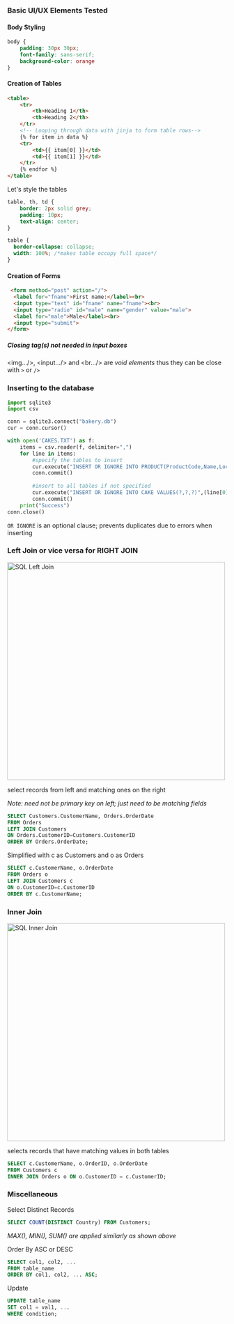 ### Basic UI/UX Elements Tested

#### Body Styling
```css
body {
	padding: 30px 30px;
	font-family: sans-serif;
	background-color: orange
}
```
#### Creation of Tables
```html
<table>
	<tr>
		<th>Heading 1</th>
		<th>Heading 2</th>
	</tr>
	<!-- Looping through data with jinja to form table rows-->
	{% for item in data %}
	<tr>
		<td>{{ item[0] }}</td>
		<td>{{ item[1] }}</td>
	</tr>
	{% endfor %}
</table>
```
Let's style the tables
```css
table, th, td {
	border: 2px solid grey;
	padding: 10px;
	text-align: center;
}

table {
  border-collapse: collapse;
  width: 100%; /*makes table occupy full space*/
}	
```
#### Creation of Forms
```html
 <form method="post" action="/">
  <label for="fname">First name:</label><br>
  <input type="text" id="fname" name="fname"><br>
  <input type="radio" id="male" name="gender" value="male">
  <label for="male">Male</label><br>
  <input type="submit">
</form> 
```

##### Closing tag(s) not needed in input boxes
<img.../>, <input.../>  and <br.../> are _void elements_ thus they can be close with `>` or `/>`


### Inserting to the database
```python
import sqlite3
import csv

conn = sqlite3.connect("bakery.db")
cur = conn.cursor()

with open('CAKES.TXT') as f:
    items = csv.reader(f, delimiter=",")
    for line in items:
        #specify the tables to insert
        cur.execute("INSERT OR IGNORE INTO PRODUCT(ProductCode,Name,Location,Price) VALUES(?,?,?,?)",(line[0],line[1],line[2],float(line[3])))
        conn.commit()
        
        #insert to all tables if not specified
        cur.execute("INSERT OR IGNORE INTO CAKE VALUES(?,?,?)",(line[0],int(line[4]),line[5]))
        conn.commit()
    print("Success")
conn.close()
```
`OR IGNORE` is an optional clause; prevents duplicates due to errors when inserting

### Left Join or vice versa for RIGHT JOIN
<img src="https://user-images.githubusercontent.com/47784720/92840827-2aa1ee00-f414-11ea-88c0-1156d5f97202.jpg" alt="SQL Left Join" width="500"/>

select records from left and matching ones on the right

*Note: need not be primary key on left; just need to be matching fields*

```sql
SELECT Customers.CustomerName, Orders.OrderDate
FROM Orders
LEFT JOIN Customers
ON Orders.CustomerID=Customers.CustomerID
ORDER BY Orders.OrderDate;
```

Simplified with c as Customers and o as Orders

```sql
SELECT c.CustomerName, o.OrderDate
FROM Orders o
LEFT JOIN Customers c
ON o.CustomerID=c.CustomerID
ORDER BY c.CustomerName;
```

### Inner Join
<img src="https://user-images.githubusercontent.com/47784720/92840284-8029cb00-f413-11ea-82f1-6f914a63dffc.jpg" alt="SQL Inner Join" width="500"/>

selects records that have matching values in both tables
```sql
SELECT c.CustomerName, o.OrderID, o.OrderDate
FROM Customers c 
INNER JOIN Orders o ON o.CustomerID = c.CustomerID;
```

### Miscellaneous

Select Distinct Records
```sql
SELECT COUNT(DISTINCT Country) FROM Customers;
```
_MAX(), MIN(), SUM() are applied similarly as shown above_

Order By ASC or DESC
```sql
SELECT col1, col2, ...
FROM table_name
ORDER BY col1, col2, ... ASC; 
```

Update
```sql
UPDATE table_name
SET col1 = val1, ...
WHERE condition; 
```
